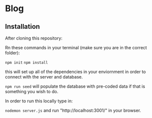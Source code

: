 # Blog

## Installation

After cloning this repository:

Rn these commands in your terminal (make sure you are in the correct folder):

```npm init```
```npm install```

this will set up all of the dependencies in your enviornment in order to connect with the server and database.

```npm run seed``` will populate the database with pre-coded data if that is something you wish to do.

In order to run this locally type in:

```nodemon server.js``` and run "http://localhost:3001/" in your browser.